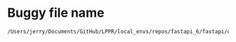 # Buggy file name

```text
/Users/jerry/Documents/GitHub/LPPR/local_envs/repos/fastapi_6/fastapi/dependencies/utils.py
```
